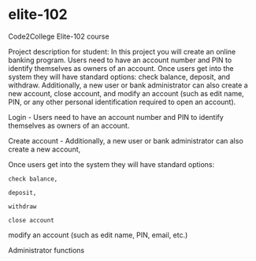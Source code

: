 # elite-102
Code2College Elite-102 course

 Project description for student: In this project you will create an online banking program. Users need to have an account number and PIN to identify themselves as owners of an account. Once users get into the system they will have standard options: check balance, deposit, and withdraw. Additionally, a new user or bank administrator can also create a new account, close account, and modify an account (such as edit name, PIN, or any other personal identification required to open an account).

Login - Users need to have an account number and PIN to identify themselves as owners of an account. 

Create account - Additionally, a new user or bank administrator can also create a new account, 

Once users get into the system they will have standard options: 

    check balance, 

    deposit,

    withdraw 

    close account

modify an account (such as edit name, PIN, email, etc.)

Administrator functions

